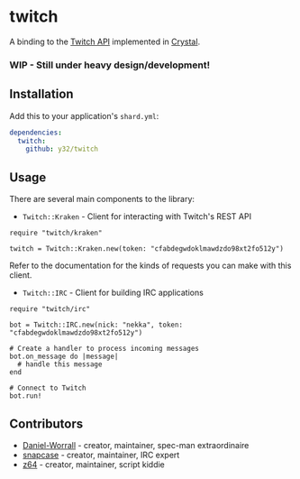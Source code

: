 # twitch

A binding to the [Twitch API](https://dev.twitch.tv/docs) implemented in [Crystal](https://crystal-lang.org/).

### WIP - Still under heavy design/development!

## Installation

Add this to your application's `shard.yml`:

```yaml
dependencies:
  twitch:
    github: y32/twitch
```

## Usage

There are several main components to the library:

- `Twitch::Kraken` - Client for interacting with Twitch's REST API

```crystal
require "twitch/kraken"

twitch = Twitch::Kraken.new(token: "cfabdegwdoklmawdzdo98xt2fo512y")
```

Refer to the documentation for the kinds of requests you can make with this client.

- `Twitch::IRC` - Client for building IRC applications

```crystal
require "twitch/irc"

bot = Twitch::IRC.new(nick: "nekka", token: "cfabdegwdoklmawdzdo98xt2fo512y")

# Create a handler to process incoming messages
bot.on_message do |message|
  # handle this message
end

# Connect to Twitch
bot.run!
```

## Contributors

- [Daniel-Worrall](https://github.com/Daniel-Worrall) - creator, maintainer, spec-man extraordinaire
- [snapcase](https://github.com/snapcase) - creator, maintainer, IRC expert
- [z64](https://github.com/z64) - creator, maintainer, script kiddie
